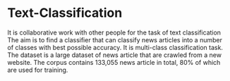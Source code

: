 # Text-Classification
It is collaborative work with other people for the task of text classification
The aim is to find a classifier that can classify news articles into a number of classes
with best possible accuracy. It is multi-class classification task.
The dataset is a large dataset of news article that are crawled from a new website. The corpus contains 133,055 news article in total, 80% of which are used for training.
